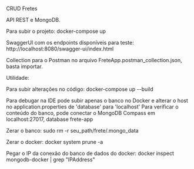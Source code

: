 CRUD Fretes

API REST e MongoDB.

Para subir o projeto:
docker-compose up

SwaggerUI com os endpoints disponíveis para teste:
http://localhost:8080/swagger-ui/index.html

Collection para o Postman no arquivo FreteApp.postman_collection.json, basta importar.

Utilidade:

Para subir alterações no código:
docker-compose up --build

Para debugar na IDE pode subir apenas o banco no Docker e alterar o host no application.properties de 'database' para 'localhost'
Para verificar o conteúdo do banco, pode conectar o MongoDB Compass em localhost:27017, database frete-app

Zerar o banco:
sudo rm -r seu_path/frete/.mongo_data

Zerar o docker:
docker system prune -a

Pegar o IP da conexão do banco de dados do docker:
docker inspect mongodb-docker | grep "IPAddress"

